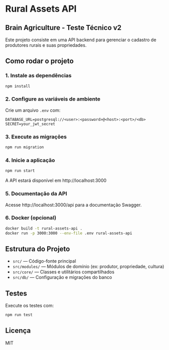 # Rural Assets API

## Brain Agriculture - Teste Técnico v2

Este projeto consiste em uma API backend para gerenciar o cadastro de produtores rurais e suas propriedades.

## Como rodar o projeto

### 1. Instale as dependências
```bash
npm install
```

### 2. Configure as variáveis de ambiente
Crie um arquivo `.env` com:
```
DATABASE_URL=postgresql://<user>:<password>@<host>:<port>/<db>
SECRET=your_jwt_secret
```

### 3. Execute as migrações
```bash
npm run migration
```

### 4. Inicie a aplicação
```bash
npm run start
```
A API estará disponível em http://localhost:3000

### 5. Documentação da API
Acesse http://localhost:3000/api para a documentação Swagger.

### 6. Docker (opcional)
```bash
docker build -t rural-assets-api .
docker run -p 3000:3000 --env-file .env rural-assets-api
```

## Estrutura do Projeto
- `src/` — Código-fonte principal
- `src/modules/` — Módulos de domínio (ex: produtor, propriedade, cultura)
- `src/core/` — Classes e utilitários compartilhados
- `src/db/` — Configuração e migrações do banco

## Testes
Execute os testes com:
```bash
npm run test
```

## Licença
MIT
